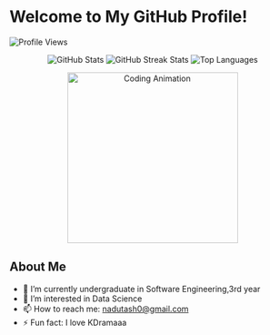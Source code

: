 # Welcome to My GitHub Profile!

![Profile Views](https://komarev.com/ghpvc/?username=NaduniTashana)
<p align="center">
  <img src="https://github-readme-stats.vercel.app/api?username=NaduniTashana&show_icons=true&theme=radical" alt="GitHub Stats" />
  <img src="https://github-readme-streak-stats.herokuapp.com/?user=NaduniTashana&theme=radical" alt="GitHub Streak Stats" />
  <img src="https://github-readme-stats.vercel.app/api/top-langs/?username=NaduniTashana&layout=compact&theme=radical" alt="Top Languages" />
</p>

<p align="center">
  <img src="https://media.giphy.com/media/xUA7aZeLE2e0P7Znz2/giphy.gif" width="300" alt="Coding Animation"/>
</p>


## About Me
- 🌱 I’m currently undergraduate in Software Engineering,3rd year
- 👯 I’m interested in Data Science
- 📫 How to reach me: nadutash0@gmail.com
- ⚡ Fun fact: I love KDramaaa
